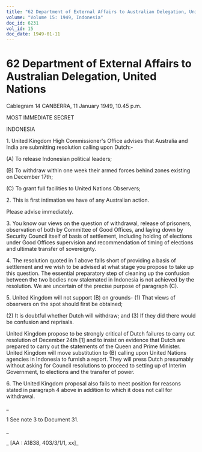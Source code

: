 ```yaml
---
title: "62 Department of External Affairs to Australian Delegation, United Nations"
volume: "Volume 15: 1949, Indonesia"
doc_id: 6231
vol_id: 15
doc_date: 1949-01-11
---
```


# 62 Department of External Affairs to Australian Delegation, United Nations

Cablegram 14 CANBERRA, 11 January 1949, 10.45 p.m.

MOST IMMEDIATE SECRET

INDONESIA

1\. United Kingdom High Commissioner's Office advises that Australia and India are submitting resolution calling upon Dutch:-

(A) To release Indonesian political leaders;

(B) To withdraw within one week their armed forces behind zones existing on December 17th;

(C) To grant full facilities to United Nations Observers;

2\. This is first intimation we have of any Australian action.

Please advise immediately.

3\. You know our views on the question of withdrawal, release of prisoners, observation of both by Committee of Good Offices, and laying down by Security Council itself of basis of settlement, including holding of elections under Good Offices supervision and recommendation of timing of elections and ultimate transfer of sovereignty.

4\. The resolution quoted in 1 above falls short of providing a basis of settlement and we wish to be advised at what stage you propose to take up this question. The essential preparatory step of cleaning up the confusion between the two bodies now stalemated in Indonesia is not achieved by the resolution. We are uncertain of the precise purpose of paragraph (C).

5\. United Kingdom will not support (B) on grounds- (1) That views of observers on the spot should first be obtained;

(2) It is doubtful whether Dutch will withdraw; and (3) If they did there would be confusion and reprisals.

United Kingdom propose to be strongly critical of Dutch failures to carry out resolution of December 24th [1] and to insist on evidence that Dutch are prepared to carry out the statements of the Queen and Prime Minister. United Kingdom will move substitution to (B) calling upon United Nations agencies in Indonesia to furnish a report. They will press Dutch presumably without asking for Council resolutions to proceed to setting up of Interim Government, to elections and the transfer of power.

6\. The United Kingdom proposal also fails to meet position for reasons stated in paragraph 4 above in addition to which it does not call for withdrawal.

_

1 See note 3 to Document 31.

_

_ [AA : A1838, 403/3/1/1, xx]_
